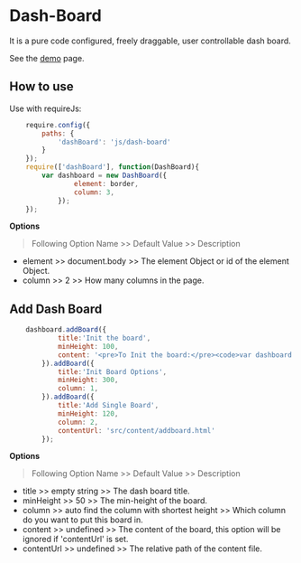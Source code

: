 # Dash-Board

It is a pure code configured, freely draggable, user controllable dash board.

See the [demo](http://sherryxueyingli.github.io/dash-board/) page. 

## How to use

Use with requireJs: 

```javascript
	require.config({
		paths: {
			'dashBoard': 'js/dash-board'
		}
	});
	require(['dashBoard'], function(DashBoard){
		var dashboard = new DashBoard({
				element: border, 
				column: 3,
			});
	});
```
			
**Options**

>Following  Option Name >> Default Value >> Description 

* element >> document.body >> The element Object or id of the element Object. 
* column >> 2 >> How many columns in the page. 


## Add Dash Board

```javascript
	dashboard.addBoard({
			title:'Init the board',
			minHeight: 100,
			content: '<pre>To Init the board:</pre><code>var dashboard = new DashBoard({options});</code>'
		}).addBoard({
			title:'Init Board Options',
			minHeight: 300,
			column: 1,
		}).addBoard({
			title:'Add Single Board',
			minHeight: 120,
			column: 2,
			contentUrl: 'src/content/addboard.html'
		});
```
		
**Options**

>Following  Option Name >> Default Value >> Description 

* title >> empty string >> The dash board title.
* minHeight >> 50 >> The min-height of the board. 
* column >> auto find the column with shortest height >> Which column do you want to put this board in. 
* content >> undefined >> The content of the board, this option will be ignored if 'contentUrl' is set. 	
* contentUrl >> undefined >> The relative path of the content file.	  			
